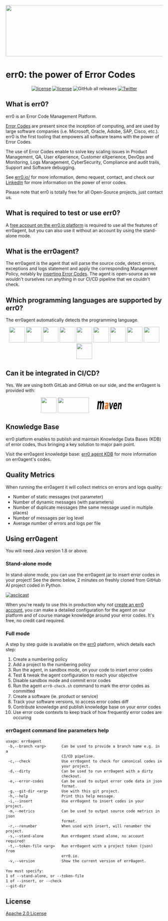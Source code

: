 <div id="header" align="center">
<img src="https://www.err0.io/assets/img/err0/icons/err0Logo.svg" width="603" height="164">
</div>

# err0: the power of Error Codes

<div align="center">
    <a href="https://github.com/Err0-io/err0agent/LICENSE"><img src="https://img.shields.io/github/license/Err0-io/err0agent" alt="license"></a>
    <a href="https://github.com/release/Err0-io/err0agent"><img src="https://img.shields.io/github/release/Err0-io/err0agent" alt="license"></a>
        <img alt="GitHub all releases" src="https://img.shields.io/github/downloads/Err0-io/err0agent/total">
    <a href="https://twitter.com/err0_io"><img src="https://img.shields.io/twitter/follow/err0_io?style=social" alt="Twitter"></a>
</div>

## What is err0?

err0 is an Error Code Management Platform.

<a href="https://en.wikipedia.org/wiki/Error_code">Error Codes</a> are present since the inception of computing, and are used by large software companies (i.e. Microsoft, Oracle, Adobe, SAP, Cisco, etc.). err0 is the first tooling that empowers all software teams with the power of Error Codes. 

The use of Error Codes enable to solve key scaling issues in Product Management, QA, User eXperience, Customer eXperience, DevOps and Monitoring, Logs Management, CyberSecurity, Compliance and audit trails, Support and Software debugging. 

See <a href="https://bit.ly/3Sv4dLV">err0.io/</a> for more information, demo request, contact,  and check our <a href="https://www.linkedin.com/company/err0-io/">LinkedIn</a> for more information on the power of error codes.

Please note that err0 is totally free for all Open-Source projects, just contact us.

## What is required to test or use err0?

A <a href="https://bit.ly/3PJoFaw">free account on the err0.io platform</a> is required to use all the features of err0agent, but you can also use it without an account by using the stand-alone mode.

## What is the err0agent?

The err0agent is the agent that will parse the source code, detect errors, exceptions and logs statement and apply the corresponding Management Policy, notably by <u>inserting Error Codes</u>. The agent is open-source as we wouldn't ourselves run anything in our CI/CD pipeline that we couldn't check.

## Which programming languages are supported by err0?

The err0agent automatically detects the programming language.

<div align="center">
<img src="https://cdn.jsdelivr.net/gh/devicons/devicon/icons/c/c-original.svg" width="50" height="50"/>
<img src="https://cdn.jsdelivr.net/gh/devicons/devicon/icons/cplusplus/cplusplus-original.svg" width="50" height="50"/>
<img src="https://cdn.jsdelivr.net/gh/devicons/devicon/icons/csharp/csharp-original.svg" width="50" height="50"/>
<img src="https://cdn.jsdelivr.net/gh/devicons/devicon/icons/java/java-original-wordmark.svg" width="50" height="50"/>
<img src="https://cdn.jsdelivr.net/gh/devicons/devicon/icons/javascript/javascript-original.svg" width="50" height="50" />
<img src="https://cdn.jsdelivr.net/gh/devicons/devicon/icons/typescript/typescript-original.svg" width="50" height="50"/>
<img src="https://cdn.jsdelivr.net/gh/devicons/devicon/icons/php/php-original.svg" width="50" height="50"/>
<img src="https://cdn.jsdelivr.net/gh/devicons/devicon/icons/python/python-original-wordmark.svg" width="50" height="50"/>
<img src="https://cdn.jsdelivr.net/gh/devicons/devicon/icons/rust/rust-plain.svg" width="50" height="50"/>
<img src="https://cdn.jsdelivr.net/gh/devicons/devicon/icons/go/go-original-wordmark.svg" width="50" height="50"/>
</div>

## Can it be integrated in CI/CD?

Yes. We are using both GitLab and GitHub on our side, and the err0agent is provided with:
<div align="center">
<img src="https://cdn.jsdelivr.net/gh/devicons/devicon/icons/docker/docker-original-wordmark.svg" width="50" height="50"/>
<img src="https://dwglogo.com/wp-content/uploads/2017/12/Gradle_logo_01.png" width="100" height="50"/>
<img src="https://raw.githubusercontent.com/docker-library/docs/e2782b8942c1af41419536078c8d0176665a005d/maven/logo.png" width="120" height="50">
</div>

## Knowledge Base

err0 platform enables to publish and maintain Knowledge Data Bases (KDB) of error codes, thus bringing a key solution to major pain point.

Visit the err0agent knowledge base: <a href="http://bit.ly/3YYxmS5">err0 agent KDB</a> for more information on err0agent's codes.

## Quality Metrics

When running the err0agent it will collect metrics on errors and logs quality:

 - Number of static messages (not parameter)
 - Number of dynamic messages (with parameters)
 - Number of duplicate messages (the same message used in multiple places)
 - Number of messages per log level
 - Average number of errors and logs per file

## Using err0agent

You will need Java version 1.8 or above. 

### Stand-alone mode

In stand-alone mode, you can use the err0agent jar to insert error codes in your project! See the demo below, 2 minutes on freshly cloned from GitHub AI project coded in Python.

[![asciicast](https://asciinema.org/a/557983.svg)](https://asciinema.org/a/557983)

When you're ready to use this in production why not <a href="https://bit.ly/3Sv4dLV">create an err0 account</a>, you can make a detailed configuration for the agent on our platform and of course manage knowledge around your error codes. It's free, no credit card required.

### Full mode

A step by step guide is available on the <a href="https://bit.ly/3Sv4dLV">err0</a> platform, which details each step:
 1. Create a numbering policy
 2. Add a project to the numbering policy
 3. Run the agent, in sandbox mode, on your code to insert error codes
 4. Test & tweak the agent configuration to reach your objective
 5. Disable sandbox mode and commit error codes
 6. Run the agent  `err0-check.sh` command to mark the error codes as committed
 7. Create a software (ie. product or service)
 8. Track your software versions, to access error codes diff
 9. Contribute knowledge and publish knowledge base on your error codes
 10. Use error code contexts to keep track of how frequently error codes are occuring
 
### err0agent command line parameters help
```
usage: err0agent
 -b,--branch <arg>       Can be used to provide a branch name e.g. in a
                         CI/CD pipeline.
 -c,--check              Use err0agent to check for canonical codes in
                         your project.
 -d,--dirty              Can be used to run err0agent with a dirty
                         checkout.
 -e,--error-codes        Can be used to output error code data in json
                         format.
 -g,--git-dir <arg>      Use with this git project.
 -h,--help               Print this help message.
 -i,--insert             Use err0agent to insert codes in your project.
 -m,--metrics            Can be used to output source code metrics in json
                         format.
 -r,--renumber           When used with insert, will renumber the project.
 -s,--stand-alone        Run err0agent stand alone, no account required!
 -t,--token-file <arg>   Run err0agent with a project token (json) from
                         err0.io.
 -v,--version            Show the current version of err0agent.

You must specify:
1 of --stand-alone, or --token-file
1 of --insert, or --check
--git-dir
```

## License

[Apache 2.0 License](https://github.com/Err0-io/err0agent/LICENSE)
